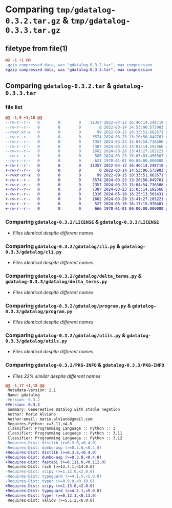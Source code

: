 # Comparing `tmp/gdatalog-0.3.2.tar.gz` & `tmp/gdatalog-0.3.3.tar.gz`

## filetype from file(1)

```diff
@@ -1 +1 @@
-gzip compressed data, was "gdatalog-0.3.2.tar", max compression
+gzip compressed data, was "gdatalog-0.3.3.tar", max compression
```

## Comparing `gdatalog-0.3.2.tar` & `gdatalog-0.3.3.tar`

### file list

```diff
@@ -1,9 +1,10 @@
--rw-r--r--   0        0        0    11357 2022-04-12 16:40:14.248719 gdatalog-0.3.2/LICENSE
--rw-r--r--   0        0        0        0 2022-03-14 14:53:06.573903 gdatalog-0.3.2/gdatalog/__init__.py
--rwxr-xr-x   0        0        0       99 2022-09-15 18:33:51.662671 gdatalog-0.3.2/gdatalog/__main__.py
--rw-r--r--   0        0        0     5574 2024-03-23 13:20:56.849761 gdatalog-0.3.2/gdatalog/cli.py
--rw-r--r--   0        0        0     7357 2024-03-23 15:04:54.736506 gdatalog-0.3.2/gdatalog/delta_terms.py
--rw-r--r--   0        0        0     7387 2024-03-23 15:03:14.192566 gdatalog-0.3.2/gdatalog/program.py
--rw-r--r--   0        0        0     1662 2024-03-20 13:41:27.185221 gdatalog-0.3.2/gdatalog/utils.py
--rw-r--r--   0        0        0      505 2024-03-23 15:05:03.456507 gdatalog-0.3.2/pyproject.toml
--rw-r--r--   0        0        0      621 1970-01-01 00:00:00.000000 gdatalog-0.3.2/PKG-INFO
+-rw-r--r--   0        0        0    11357 2022-04-12 16:40:14.248719 gdatalog-0.3.3/LICENSE
+-rw-r--r--   0        0        0        0 2022-03-14 14:53:06.573903 gdatalog-0.3.3/gdatalog/__init__.py
+-rwxr-xr-x   0        0        0       99 2022-09-15 18:33:51.662671 gdatalog-0.3.3/gdatalog/__main__.py
+-rw-r--r--   0        0        0     5574 2024-03-23 13:20:56.849761 gdatalog-0.3.3/gdatalog/cli.py
+-rw-r--r--   0        0        0     7357 2024-03-23 15:04:54.736506 gdatalog-0.3.3/gdatalog/delta_terms.py
+-rw-r--r--   0        0        0     7387 2024-03-23 15:03:14.192566 gdatalog-0.3.3/gdatalog/program.py
+-rw-r--r--   0        0        0     1316 2024-05-10 16:25:13.501431 gdatalog-0.3.3/gdatalog/server.py
+-rw-r--r--   0        0        0     1662 2024-03-20 13:41:27.185221 gdatalog-0.3.3/gdatalog/utils.py
+-rw-r--r--   0        0        0      527 2024-05-10 16:17:15.970401 gdatalog-0.3.3/pyproject.toml
+-rw-r--r--   0        0        0      666 1970-01-01 00:00:00.000000 gdatalog-0.3.3/PKG-INFO
```

### Comparing `gdatalog-0.3.2/LICENSE` & `gdatalog-0.3.3/LICENSE`

 * *Files identical despite different names*

### Comparing `gdatalog-0.3.2/gdatalog/cli.py` & `gdatalog-0.3.3/gdatalog/cli.py`

 * *Files identical despite different names*

### Comparing `gdatalog-0.3.2/gdatalog/delta_terms.py` & `gdatalog-0.3.3/gdatalog/delta_terms.py`

 * *Files identical despite different names*

### Comparing `gdatalog-0.3.2/gdatalog/program.py` & `gdatalog-0.3.3/gdatalog/program.py`

 * *Files identical despite different names*

### Comparing `gdatalog-0.3.2/gdatalog/utils.py` & `gdatalog-0.3.3/gdatalog/utils.py`

 * *Files identical despite different names*

### Comparing `gdatalog-0.3.2/PKG-INFO` & `gdatalog-0.3.3/PKG-INFO`

 * *Files 22% similar despite different names*

```diff
@@ -1,17 +1,18 @@
 Metadata-Version: 2.1
 Name: gdatalog
-Version: 0.3.2
+Version: 0.3.3
 Summary: Genereative Datalog with stable negation
 Author: Mario Alviano
 Author-email: mario.alviano@gmail.com
 Requires-Python: >=3.11,<4.0
 Classifier: Programming Language :: Python :: 3
 Classifier: Programming Language :: Python :: 3.11
 Classifier: Programming Language :: Python :: 3.12
-Requires-Dist: distlib (>=0.3.6,<0.4.0)
-Requires-Dist: dumbo-asp (>=0.3.6,<0.4.0)
+Requires-Dist: distlib (>=0.3.8,<0.4.0)
+Requires-Dist: dumbo-asp (>=0.3.8,<0.4.0)
+Requires-Dist: fastapi (>=0.111.0,<0.112.0)
 Requires-Dist: rich (>=13.7.1,<14.0.0)
-Requires-Dist: scipy (>=1.12.0,<2.0.0)
-Requires-Dist: typeguard (>=4.1.5,<5.0.0)
-Requires-Dist: typer (>=0.9.0,<0.10.0)
+Requires-Dist: scipy (>=1.13.0,<2.0.0)
+Requires-Dist: typeguard (>=4.2.1,<5.0.0)
+Requires-Dist: typer (>=0.12.3,<0.13.0)
 Requires-Dist: valid8 (>=5.1.2,<6.0.0)
```

